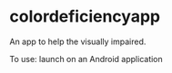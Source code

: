 # colordeficiencyapp
An app to help the visually impaired. 

To use: launch on an Android application
